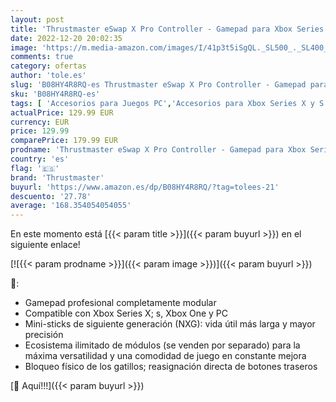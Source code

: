 ```yaml
---
layout: post
title: 'Thrustmaster eSwap X Pro Controller - Gamepad para Xbox Series X|S / Xbox One / PC'
date: 2022-12-20 20:02:35
image: 'https://m.media-amazon.com/images/I/41p3t5iSgQL._SL500_._SL400_.jpg'
comments: true
category: ofertas
author: 'tole.es'
slug: 'B08HY4R8RQ-es Thrustmaster eSwap X Pro Controller - Gamepad para Xbox...'
sku: 'B08HY4R8RQ-es'
tags: [ 'Accesorios para Juegos PC','Accesorios para Xbox Series X y S','Hardware y juegos para Xbox Series X y S','Juegos y Accesorios para PC','Mandos y controles para Xbox Series X y S','Videojuegos','thrustmaster','xbox','🇪🇸', ]
actualPrice: 129.99 EUR
currency: EUR
price: 129.99
comparePrice: 179.99 EUR
prodname: 'Thrustmaster eSwap X Pro Controller - Gamepad para Xbox Series X|S / Xbox One / PC'
country: 'es'
flag: '🇪🇸'
brand: 'Thrustmaster'
buyurl: 'https://www.amazon.es/dp/B08HY4R8RQ/?tag=tolees-21'
descuento: '27.78'
average: '168.354054054055'
---
```


En este momento está [{{< param title >}}]({{< param buyurl >}}) en el siguiente enlace!

[![{{< param prodname >}}]({{< param image >}})]({{< param buyurl >}})

🔎:

- Gamepad profesional completamente modular
- Compatible con Xbox Series X; s, Xbox One y PC
- Mini-sticks de siguiente generación (NXG): vida útil más larga y mayor precisión
- Ecosistema ilimitado de módulos (se venden por separado) para la máxima versatilidad y una comodidad de juego en constante mejora
- Bloqueo físico de los gatillos; reasignación directa de botones traseros

[🛒 Aquí!!!]({{< param buyurl >}})
